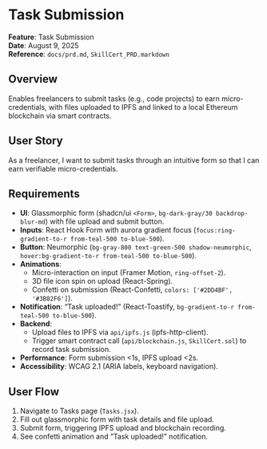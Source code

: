 # Task Submission

**Feature**: Task Submission  
**Date**: August 9, 2025  
**Reference**: `docs/prd.md`, `SkillCert_PRD.markdown`

## Overview
Enables freelancers to submit tasks (e.g., code projects) to earn micro-credentials, with files uploaded to IPFS and linked to a local Ethereum blockchain via smart contracts.

## User Story
As a freelancer, I want to submit tasks through an intuitive form so that I can earn verifiable micro-credentials.

## Requirements
- **UI**: Glassmorphic form (shadcn/ui `<Form>`, `bg-dark-gray/30 backdrop-blur-md`) with file upload and submit button.
- **Inputs**: React Hook Form with aurora gradient focus (`focus:ring-gradient-to-r from-teal-500 to-blue-500`).
- **Button**: Neumorphic (`bg-gray-800 text-green-500 shadow-neumorphic`, `hover:bg-gradient-to-r from-teal-500 to-blue-500`).
- **Animations**:
  - Micro-interaction on input (Framer Motion, `ring-offset-2`).
  - 3D file icon spin on upload (React-Spring).
  - Confetti on submission (React-Confetti, `colors: ['#2DD4BF', '#3B82F6']`).
- **Notification**: “Task uploaded!” (React-Toastify, `bg-gradient-to-r from-teal-500 to-blue-500`).
- **Backend**: 
  - Upload files to IPFS via `api/ipfs.js` (ipfs-http-client).
  - Trigger smart contract call (`api/blockchain.js`, `SkillCert.sol`) to record task submission.
- **Performance**: Form submission <1s, IPFS upload <2s.
- **Accessibility**: WCAG 2.1 (ARIA labels, keyboard navigation).

## User Flow
1. Navigate to Tasks page (`Tasks.jsx`).
2. Fill out glassmorphic form with task details and file upload.
3. Submit form, triggering IPFS upload and blockchain recording.
4. See confetti animation and “Task uploaded!” notification.